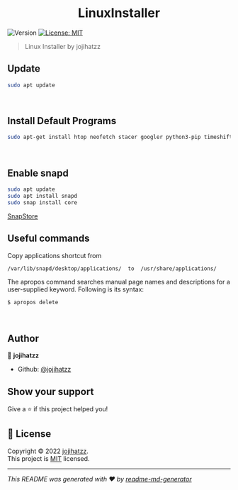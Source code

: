 <h1 align="center">LinuxInstaller</h1>
<p>
  <img alt="Version" src="https://img.shields.io/badge/version-0.0.1-blue.svg?cacheSeconds=2592000" />
  <a href="https://github.com/jojihatzz/LinuxInstaller/blob/main/LICENSE" target="_blank">
    <img alt="License: MIT" src="https://img.shields.io/badge/License-MIT-yellow.svg" />
  </a>
</p>

> Linux Installer by jojihatzz

## Update

```sh
sudo apt update
```
<br />

## Install Default Programs

```sh
sudo apt-get install htop neofetch stacer googler python3-pip timeshift vlc
```
<br />

## Enable snapd

```sh
sudo apt update
sudo apt install snapd
sudo snap install core
```
[SnapStore](https://snapcraft.io/store)
<br />


## Useful commands
Copy applications shortcut from 
```sh
/var/lib/snapd/desktop/applications/  to  /usr/share/applications/
```
The apropos command searches manual page names and descriptions for a user-supplied keyword. Following is its syntax:
```sh
$ apropos delete
```
<br />

## Author

👤 **jojihatzz**

* Github: [@jojihatzz](https://github.com/jojihatzz)
  <br />
## Show your support

Give a ⭐️ if this project helped you!
    <br />
## 📝 License

Copyright © 2022 [jojihatzz](https://github.com/jojihatzz).<br />
This project is [MIT](https://github.com/jojihatzz/LinuxInstaller/blob/main/LICENSE) licensed.

***
_This README was generated with ❤️ by [readme-md-generator](https://github.com/kefranabg/readme-md-generator)_